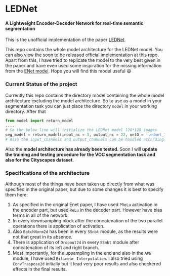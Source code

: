 # LEDNet

#### A Lightweight Encoder-Decoder Network for real-time semantic segmentation

This is the unofficial implementation of the paper [LEDNet](https://arxiv.org/pdf/1905.02423.pdf).

This repo contains the whole model architecture for the LEDNet model. You can also view the soon to be released official implementation at this [repo](https://github.com/xiaoyufenfei/LEDNet). Apart from this, I have tried to replicate the model to the very best given in the paper and have even used some inspiration for the missing information from the [ENet model](https://arxiv.org/pdf/1606.02147.pdf). Hope you will find this model useful :smile: 

### Current Status of the project
Currently this repo contains the directory model containing the whole model architecture excluding the model architecture. So to use as a model in your segmentation task you can just place the directory `model` in your working directory. After that

```python
from model import return_model
....
# So the below line will initialize the LEDNet model 128*128 images
seg_model = return_model(input_nc = 3, output_nc = 22, netG = 'lednet_128')
# Also the input_channels and output_channels can be handled accordingly
```
Also the **model architecture has already been tested**. Soon I will **update the training and testing procedure for the VOC segmentation task and also for the Cityscapes dataset**.

### Specifications of the architecture
Although most of the things have been taken up directly from what was specified in the original paper, but due to some changes it is best to specify them here:
1. As specified in the original Enet paper, I have used `PReLu` activation in the encoder part, but used `ReLu` in the decoder part. However have bias terms in all of the network.
2. In every downsampling block after the concatenation of the two parallel operations there is application of activation.
3. Also `BatchNorm2d` has been in every `SSnbt` module, as the results were not that great in its absence.
4. There is application of `Dropout2d` in every `SSnbt` module after concatenation of its left and right branch.
5. Most importantly, for the upsampling in the end and also in the `APN` module, I have used `Bilinear Interpolation`. I also tried using `ConvTraspose2d` initially but it lead very poor results and also checkered effects in the final results.
